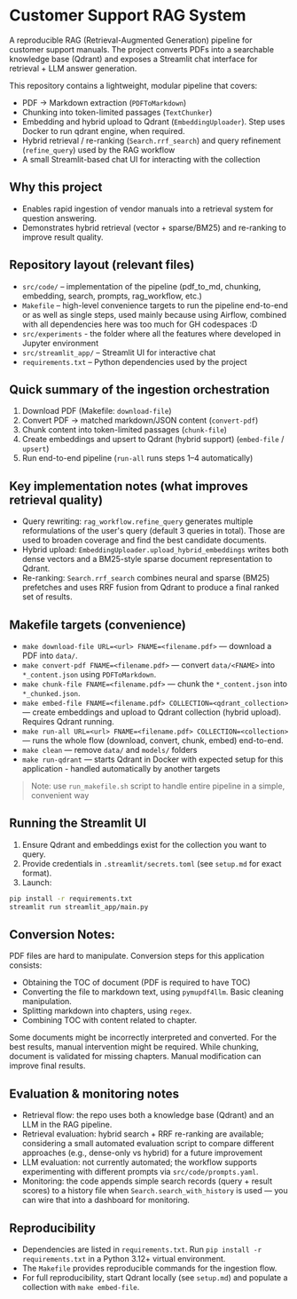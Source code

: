 # Customer Support RAG System

A reproducible RAG (Retrieval-Augmented Generation) pipeline for customer support manuals. The project converts PDFs into a searchable knowledge base (Qdrant) and exposes a Streamlit chat interface for retrieval + LLM answer generation.

This repository contains a lightweight, modular pipeline that covers:
- PDF → Markdown extraction (`PDFToMarkdown`)  
- Chunking into token-limited passages (`TextChunker`)  
- Embedding and hybrid upload to Qdrant (`EmbeddingUploader`). Step uses Docker to run qdrant engine, when required.
- Hybrid retrieval / re-ranking (`Search.rrf_search`) and query refinement (`refine_query`) used by the RAG workflow  
- A small Streamlit-based chat UI for interacting with the collection

## Why this project
- Enables rapid ingestion of vendor manuals into a retrieval system for question answering.
- Demonstrates hybrid retrieval (vector + sparse/BM25) and re-ranking to improve result quality.

## Repository layout (relevant files)
- `src/code/` – implementation of the pipeline (pdf_to_md, chunking, embedding, search, prompts, rag_workflow, etc.)
- `Makefile` – high-level convenience targets to run the pipeline end-to-end or as well as single steps, used mainly because using Airflow, combined with all dependencies here was too much for GH codespaces :D
- `src/experiments` - the folder where all the features where developed in Jupyter environment
- `src/streamlit_app/` – Streamlit UI for interactive chat
- `requirements.txt` – Python dependencies used by the project

## Quick summary of the ingestion orchestration
1. Download PDF (Makefile: `download-file`)  
2. Convert PDF → matched markdown/JSON content (`convert-pdf`)  
3. Chunk content into token-limited passages (`chunk-file`)  
4. Create embeddings and upsert to Qdrant (hybrid support) (`embed-file` / `upsert`)  
5. Run end-to-end pipeline (`run-all` runs steps 1–4 automatically)

## Key implementation notes (what improves retrieval quality)
- Query rewriting: `rag_workflow.refine_query` generates multiple reformulations of the user's query (default 3 queries in total). Those are used to broaden coverage and find the best candidate documents.  
- Hybrid upload: `EmbeddingUploader.upload_hybrid_embeddings` writes both dense vectors and a BM25-style sparse document representation to Qdrant.
- Re-ranking: `Search.rrf_search` combines neural and sparse (BM25) prefetches and uses RRF fusion from Qdrant to produce a final ranked set of results.  

## Makefile targets (convenience)
- `make download-file URL=<url> FNAME=<filename.pdf>` — download a PDF into `data/`.
- `make convert-pdf FNAME=<filename.pdf>` — convert `data/<FNAME>` into `*_content.json` using `PDFToMarkdown`.
- `make chunk-file FNAME=<filename.pdf>` — chunk the `*_content.json` into `*_chunked.json`.
- `make embed-file FNAME=<filename.pdf> COLLECTION=<qdrant_collection>` — create embeddings and upload to Qdrant collection (hybrid upload). Requires Qdrant running.
- `make run-all URL=<url> FNAME=<filename.pdf> COLLECTION=<collection>` — runs the whole flow (download, convert, chunk, embed) end-to-end.
- `make clean` — remove `data/` and `models/` folders
- `make run-qdrant` — starts Qdrant in Docker with expected setup for this application - handled automatically by another targets

> Note: use `run_makefile.sh` script to handle entire pipeline in a simple, convenient way

## Running the Streamlit UI
1. Ensure Qdrant and embeddings exist for the collection you want to query.  
2. Provide credentials in `.streamlit/secrets.toml` (see `setup.md` for exact format).  
3. Launch:

```bash
pip install -r requirements.txt
streamlit run streamlit_app/main.py
```

## Conversion Notes:
PDF files are hard to manipulate. Conversion steps for this application consists:
- Obtaining the TOC of document (PDF is required to have TOC)
- Converting the file to markdown text, using `pymupdf4llm`. Basic cleaning manipulation.
- Splitting markdown into chapters, using `regex`.
- Combining TOC with content related to chapter.  

Some documents might be incorrectly interpreted and converted. For the best results, manual intervention might be required.
While chunking, document is validated for missing chapters. Manual modification can improve final results.

## Evaluation & monitoring notes
- Retrieval flow: the repo uses both a knowledge base (Qdrant) and an LLM in the RAG pipeline.  
- Retrieval evaluation: hybrid search + RRF re-ranking are available; considering  a small automated evaluation script to compare different approaches (e.g., dense-only vs hybrid) for a future improvement 
- LLM evaluation: not currently automated; the workflow supports experimenting with different prompts via `src/code/prompts.yaml`.  
- Monitoring: the code appends simple search records (query + result scores) to a history file when `Search.search_with_history` is used — you can wire that into a dashboard for monitoring.

## Reproducibility
- Dependencies are listed in `requirements.txt`. Run `pip install -r requirements.txt` in a Python 3.12+ virtual environment.  
- The `Makefile` provides reproducible commands for the ingestion flow.  
- For full reproducibility, start Qdrant locally (see `setup.md`) and populate a collection with `make embed-file`.

